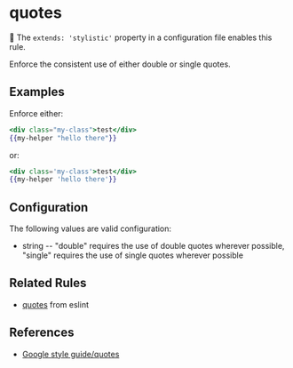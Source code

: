 # quotes

:dress: The `extends: 'stylistic'` property in a configuration file enables this rule.

Enforce the consistent use of either double or single quotes.

## Examples

Enforce either:

```hbs
<div class="my-class">test</div>
{{my-helper "hello there"}}
```

or:

```hbs
<div class='my-class'>test</div>
{{my-helper 'hello there'}}
```

## Configuration

The following values are valid configuration:

* string -- "double" requires the use of double quotes wherever possible, "single" requires the use of single quotes wherever possible

## Related Rules

* [quotes](https://eslint.org/docs/rules/quotes) from eslint

## References

* [Google style guide/quotes](https://google.github.io/styleguide/htmlcssguide.html#HTML_Quotation_Marks)
